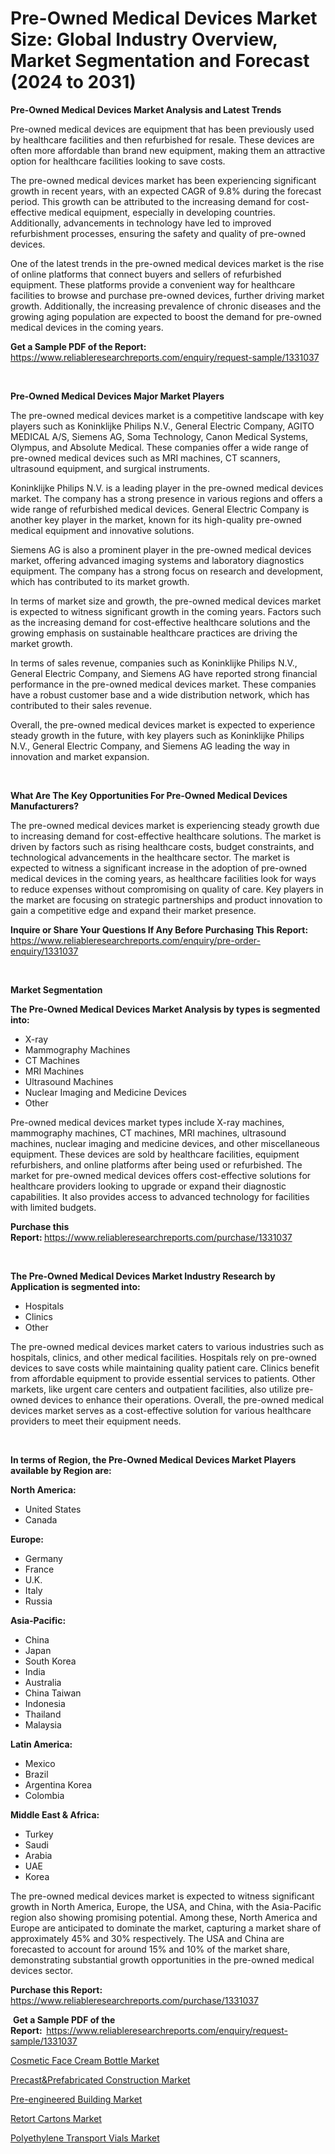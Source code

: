 <p><h1>Pre-Owned Medical Devices Market Size: Global Industry Overview, Market Segmentation and Forecast (2024 to 2031)</h1></p><p><strong>Pre-Owned Medical Devices Market Analysis and Latest Trends</strong></p>
<p><p>Pre-owned medical devices are equipment that has been previously used by healthcare facilities and then refurbished for resale. These devices are often more affordable than brand new equipment, making them an attractive option for healthcare facilities looking to save costs.</p><p>The pre-owned medical devices market has been experiencing significant growth in recent years, with an expected CAGR of 9.8% during the forecast period. This growth can be attributed to the increasing demand for cost-effective medical equipment, especially in developing countries. Additionally, advancements in technology have led to improved refurbishment processes, ensuring the safety and quality of pre-owned devices.</p><p>One of the latest trends in the pre-owned medical devices market is the rise of online platforms that connect buyers and sellers of refurbished equipment. These platforms provide a convenient way for healthcare facilities to browse and purchase pre-owned devices, further driving market growth. Additionally, the increasing prevalence of chronic diseases and the growing aging population are expected to boost the demand for pre-owned medical devices in the coming years.</p></p>
<p><strong>Get a Sample PDF of the Report:&nbsp;</strong> <a href="https://www.reliableresearchreports.com/enquiry/request-sample/1331037">https://www.reliableresearchreports.com/enquiry/request-sample/1331037</a></p>
<p>&nbsp;</p>
<p><strong>Pre-Owned Medical Devices Major Market Players</strong></p>
<p><p>The pre-owned medical devices market is a competitive landscape with key players such as Koninklijke Philips N.V., General Electric Company, AGITO MEDICAL A/S, Siemens AG, Soma Technology, Canon Medical Systems, Olympus, and Absolute Medical. These companies offer a wide range of pre-owned medical devices such as MRI machines, CT scanners, ultrasound equipment, and surgical instruments.</p><p>Koninklijke Philips N.V. is a leading player in the pre-owned medical devices market. The company has a strong presence in various regions and offers a wide range of refurbished medical devices. General Electric Company is another key player in the market, known for its high-quality pre-owned medical equipment and innovative solutions.</p><p>Siemens AG is also a prominent player in the pre-owned medical devices market, offering advanced imaging systems and laboratory diagnostics equipment. The company has a strong focus on research and development, which has contributed to its market growth.</p><p>In terms of market size and growth, the pre-owned medical devices market is expected to witness significant growth in the coming years. Factors such as the increasing demand for cost-effective healthcare solutions and the growing emphasis on sustainable healthcare practices are driving the market growth.</p><p>In terms of sales revenue, companies such as Koninklijke Philips N.V., General Electric Company, and Siemens AG have reported strong financial performance in the pre-owned medical devices market. These companies have a robust customer base and a wide distribution network, which has contributed to their sales revenue.</p><p>Overall, the pre-owned medical devices market is expected to experience steady growth in the future, with key players such as Koninklijke Philips N.V., General Electric Company, and Siemens AG leading the way in innovation and market expansion.</p></p>
<p>&nbsp;</p>
<p><strong>What Are The Key Opportunities For Pre-Owned Medical Devices Manufacturers?</strong></p>
<p><p>The pre-owned medical devices market is experiencing steady growth due to increasing demand for cost-effective healthcare solutions. The market is driven by factors such as rising healthcare costs, budget constraints, and technological advancements in the healthcare sector. The market is expected to witness a significant increase in the adoption of pre-owned medical devices in the coming years, as healthcare facilities look for ways to reduce expenses without compromising on quality of care. Key players in the market are focusing on strategic partnerships and product innovation to gain a competitive edge and expand their market presence.</p></p>
<p><strong>Inquire or Share Your Questions If Any Before Purchasing This Report:</strong> <a href="https://www.reliableresearchreports.com/enquiry/pre-order-enquiry/1331037">https://www.reliableresearchreports.com/enquiry/pre-order-enquiry/1331037</a></p>
<p>&nbsp;</p>
<p><strong>Market Segmentation</strong></p>
<p><strong>The Pre-Owned Medical Devices Market Analysis by types is segmented into:</strong></p>
<p><ul><li>X-ray</li><li>Mammography Machines</li><li>CT Machines</li><li>MRI Machines</li><li>Ultrasound Machines</li><li>Nuclear Imaging and Medicine Devices</li><li>Other</li></ul></p>
<p><p>Pre-owned medical devices market types include X-ray machines, mammography machines, CT machines, MRI machines, ultrasound machines, nuclear imaging and medicine devices, and other miscellaneous equipment. These devices are sold by healthcare facilities, equipment refurbishers, and online platforms after being used or refurbished. The market for pre-owned medical devices offers cost-effective solutions for healthcare providers looking to upgrade or expand their diagnostic capabilities. It also provides access to advanced technology for facilities with limited budgets.</p></p>
<p><strong>Purchase this Report:&nbsp;</strong><a href="https://www.reliableresearchreports.com/purchase/1331037">https://www.reliableresearchreports.com/purchase/1331037</a></p>
<p>&nbsp;</p>
<p><strong>The Pre-Owned Medical Devices Market Industry Research by Application is segmented into:</strong></p>
<p><ul><li>Hospitals</li><li>Clinics</li><li>Other</li></ul></p>
<p><p>The pre-owned medical devices market caters to various industries such as hospitals, clinics, and other medical facilities. Hospitals rely on pre-owned devices to save costs while maintaining quality patient care. Clinics benefit from affordable equipment to provide essential services to patients. Other markets, like urgent care centers and outpatient facilities, also utilize pre-owned devices to enhance their operations. Overall, the pre-owned medical devices market serves as a cost-effective solution for various healthcare providers to meet their equipment needs.</p></p>
<p>&nbsp;</p>
<p><strong>In terms of Region, the Pre-Owned Medical Devices Market Players available by Region are:</strong></p>
<p>
    <p> <strong> North America: </strong>
        <ul>
            <li>United States</li>
            <li>Canada</li>
        </ul>
        </p> 
    <p> <strong> Europe: </strong>
        <ul>
            <li>Germany</li>
            <li>France</li>
            <li>U.K.</li>
            <li>Italy</li>
            <li>Russia</li>
        </ul>
        </p> 
    <p> <strong> Asia-Pacific: </strong>
        <ul>
            <li>China</li>
            <li>Japan</li>
            <li>South Korea</li>
            <li>India</li>
            <li>Australia</li>
            <li>China Taiwan</li>
            <li>Indonesia</li>
            <li>Thailand</li>
            <li>Malaysia</li>
        </ul>
        </p> 
    <p> <strong> Latin America: </strong>
        <ul>
            <li>Mexico</li>
            <li>Brazil</li>
            <li>Argentina Korea</li>
            <li>Colombia</li>
        </ul>
        </p> 
    <p> <strong> Middle East & Africa: </strong>
        <ul>
            <li>Turkey</li>
            <li>Saudi</li>
            <li>Arabia</li>
            <li>UAE</li>
            <li>Korea</li>
        </ul>
    </p>
    </p>
<p><p>The pre-owned medical devices market is expected to witness significant growth in North America, Europe, the USA, and China, with the Asia-Pacific region also showing promising potential. Among these, North America and Europe are anticipated to dominate the market, capturing a market share of approximately 45% and 30% respectively. The USA and China are forecasted to account for around 15% and 10% of the market share, demonstrating substantial growth opportunities in the pre-owned medical devices sector.</p></p>
<p><strong>Purchase this Report: </strong><a href="https://www.reliableresearchreports.com/purchase/1331037">https://www.reliableresearchreports.com/purchase/1331037</a></p>
<p>&nbsp;<strong>Get a Sample PDF of the Report:&nbsp;&nbsp;</strong><a href="https://www.reliableresearchreports.com/enquiry/request-sample/1331037">https://www.reliableresearchreports.com/enquiry/request-sample/1331037</a></p>
<p><strong></strong></p>
<p><p><a href="https://medium.com/@doylenader453/decoding-cosmetic-face-cream-bottle-market-metrics-market-share-trends-and-growth-patterns-56b050ff295e">Cosmetic Face Cream Bottle Market</a></p><p><a href="https://github.com/josesg55/Market-Research-Report-List-1/blob/main/precastprefabricated-construction-market.md">Precast&Prefabricated Construction Market</a></p><p><a href="https://github.com/mancsybtousav/Market-Research-Report-List-1/blob/main/pre-engineered-building-market.md">Pre-engineered Building Market</a></p><p><a href="https://medium.com/@doylenader453/retort-cartons-market-analysis-its-cagr-market-segmentation-and-global-industry-overview-7662616c740b">Retort Cartons Market</a></p><p><a href="https://medium.com/@doylenader453/polyethylene-transport-vials-market-size-and-market-trends-complete-industry-overview-2024-to-dd2cb1507a98">Polyethylene Transport Vials Market</a></p></p>